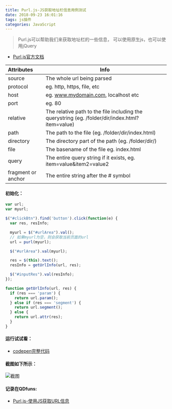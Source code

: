 ```yaml
---
title: Purl.js-JS获取地址栏信息用例测试
date: 2018-09-23 16:01:16
tags: js插件
categories: JavaScript
---
```


> Purl.js可以帮助我们来获取地址栏的一些信息， 可以使用原生js，也可以使用jQuery

* [Purl.js官方文档](https://www.bootcdn.cn/purl/readme/)

<!--more-->

|Attributes	|Info|
|:----|------|
|source |	The whole url being parsed|
|protocol	| eg. http, https, file, etc|
|host	| eg. www.mydomain.com, localhost etc|
|port	| eg. 80|
|relative	| The relative path to the file including the querystring (eg. /folder/dir/index.html?item=value)|
|path	| The path to the file (eg. /folder/dir/index.html)|
|directory |	The directory part of the path (eg. /folder/dir/)|
|file	| The basename of the file eg. index.html|
|query |	The entire query string if it exists, eg. item=value&item2=value2|
|fragment or anchor	| The entire string after the # symbol|

#### 初始化：
```javascript
var url;
var myurl;

$("#clickBtn").find('button').click(function(e) {
  var res, resInfo;

  myurl = $("#urlArea").val();
  // 如果myurl为空，则会获取当前页面的url
  url = purl(myurl);

  $("#urlArea").val(myurl);

  res = $(this).text();
  resInfo = getUrlInfo(url, res);

  $("#inputRes").val(resInfo);
});

function getUrlInfo(url, res) {
  if (res === 'param') {
    return url.param();
  } else if (res === 'segment') {
    return url.segment();
  } else {
    return url.attr(res);
  }
}
```
#### 运行试试看：
* [codepen完整代码](https://codepen.io/istaotao/pen/EeJoKP) 

#### 截图如下所示：
![截图](https://cdn.files.qdfuns.com/article/content/picture/201807/20/221014v16gkkkdks3eegac.png)

#### 记录在QDfuns:
* [Purl.js-使用JS获取URL信息](https://www.qdfuns.com/article/32286/0a69e234cca1cab2f2005425338623a8.html)